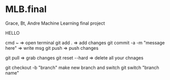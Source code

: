 # MLB.final

Grace, Bt, Andre Machine Learning final project

HELLO

cmd ~ => open terminal
git add . => add changes
git commit -a -m "message here" => write msg
git push => push changes

git pull => grab changes
git reset --hard => delete all your chnages

git checkout -b "branch" make new branch and switch
git switch "branch name"
